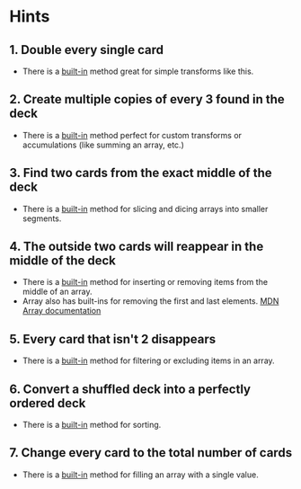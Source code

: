 # Hints

## 1. Double every single card

- There is a [built-in][map_method_docs] method great for simple transforms like this.

## 2. Create multiple copies of every 3 found in the deck

- There is a [built-in][reduce_method_docs] method perfect for custom transforms or accumulations (like summing an array, etc.)

## 3. Find two cards from the exact middle of the deck

- There is a [built-in][slice_method_docs] method for slicing and dicing arrays into smaller segments.

## 4. The outside two cards will reappear in the middle of the deck

- There is a [built-in][splice_method_docs] method for inserting or removing items from the middle of an array.
- Array also has built-ins for removing the first and last elements. [MDN Array documentation][array_docs]

## 5. Every card that isn't 2 disappears

- There is a [built-in][filter_method_docs] method for filtering or excluding items in an array.

## 6. Convert a shuffled deck into a perfectly ordered deck

- There is a [built-in][sort_method_docs] method for sorting.

## 7. Change every card to the total number of cards

- There is a [built-in][fill_method_docs] method for filling an array with a single value.

[map_method_docs]: https://developer.mozilla.org/en-US/docs/Web/JavaScript/Reference/Global_Objects/Array/map
[reduce_method_docs]: https://developer.mozilla.org/en-US/docs/Web/JavaScript/Reference/Global_Objects/Array/reduce
[slice_method_docs]: https://developer.mozilla.org/en-US/docs/Web/JavaScript/Reference/Global_Objects/Array/slice
[splice_method_docs]: https://developer.mozilla.org/en-US/docs/Web/JavaScript/Reference/Global_Objects/Array/splice
[filter_method_docs]: https://developer.mozilla.org/en-US/docs/Web/JavaScript/Reference/Global_Objects/Array/filter
[sort_method_docs]: https://developer.mozilla.org/en-US/docs/Web/JavaScript/Reference/Global_Objects/Array/sort
[fill_method_docs]: https://developer.mozilla.org/en-US/docs/Web/JavaScript/Reference/Global_Objects/Array/fill
[array_docs]: https://developer.mozilla.org/en-US/docs/Web/JavaScript/Reference/Global_Objects/Array/
